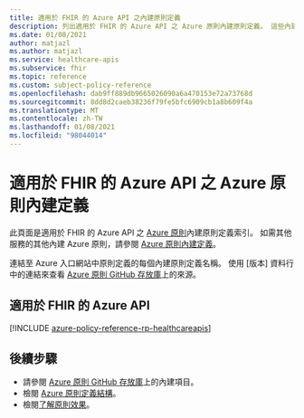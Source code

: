 ```yaml
---
title: 適用於 FHIR 的 Azure API 之內建原則定義
description: 列出適用於 FHIR 的 Azure API 之 Azure 原則內建原則定義。 這些內建原則定義提供管理 Azure 資源的常見方法。
ms.date: 01/08/2021
author: matjazl
ms.author: matjazl
ms.service: healthcare-apis
ms.subservice: fhir
ms.topic: reference
ms.custom: subject-policy-reference
ms.openlocfilehash: dab9ff889db9665026090a6a470153e72a73768d
ms.sourcegitcommit: 8dd8d2caeb38236f79fe5bfc6909cb1a8b609f4a
ms.translationtype: MT
ms.contentlocale: zh-TW
ms.lasthandoff: 01/08/2021
ms.locfileid: "98044014"
---
```

# <a name="azure-policy-built-in-definitions-for-azure-api-for-fhir"></a>適用於 FHIR 的 Azure API 之 Azure 原則內建定義

此頁面是適用於 FHIR 的 Azure API 之 [Azure 原則](../governance/policy/overview.md)內建原則定義索引。 如需其他服務的其他內建 Azure 原則，請參閱 [Azure 原則內建定義](../governance/policy/samples/built-in-policies.md)。

連結至 Azure 入口網站中原則定義的每個內建原則定義名稱。 使用 [版本] 資料行中的連結來查看 [Azure 原則 GitHub 存放庫](https://github.com/Azure/azure-policy)上的來源。

## <a name="azure-api-for-fhir"></a>適用於 FHIR 的 Azure API

[!INCLUDE [azure-policy-reference-rp-healthcareapis](../../includes/policy/reference/byrp/microsoft.healthcareapis.md)]

## <a name="next-steps"></a>後續步驟

- 請參閱 [Azure 原則 GitHub 存放庫](https://github.com/Azure/azure-policy)上的內建項目。
- 檢閱 [Azure 原則定義結構](../governance/policy/concepts/definition-structure.md)。
- 檢閱[了解原則效果](../governance/policy/concepts/effects.md)。
